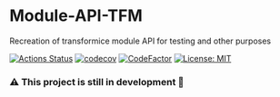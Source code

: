 # Module-API-TFM

Recreation of transformice module API for testing and other purposes

[![Actions Status](https://img.shields.io/github/workflow/status/Seniru/Module-API-TFM/Build?logo=github&style=flat-square)](https://github.com/Seniru/Module-API-TFM/actions)
[![codecov](https://img.shields.io/codecov/c/github/Seniru/Module-API-TFM?logo=codecov&style=flat-square)](https://codecov.io/gh/Seniru/Module-API-TFM)
[![CodeFactor]( https://img.shields.io/codefactor/grade/github/Seniru/Module-API-TFM?logo=codefactor&style=flat-square )](https://www.codefactor.io/repository/github/seniru/module-api-tfm/overview/master)
[![License: MIT](https://img.shields.io/github/license/Seniru/Module-API-TFM?style=flat-square)](https://opensource.org/licenses/MIT)

### :warning: This project is still in development :construction: 
